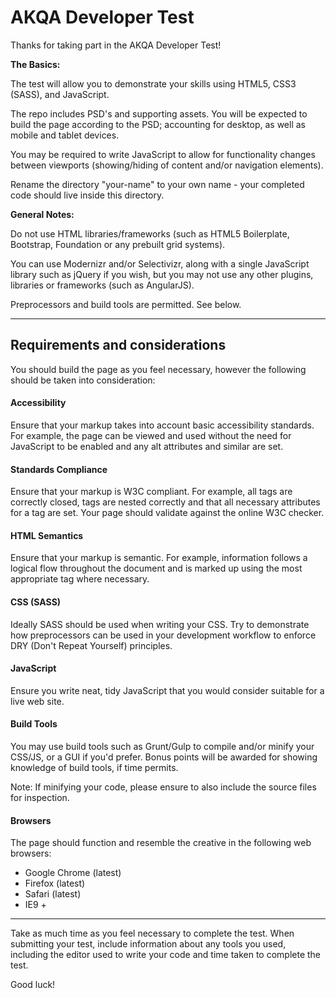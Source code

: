 AKQA Developer Test
===================

Thanks for taking part in the AKQA Developer Test!

**The Basics:**

The test will allow you to demonstrate your skills using HTML5, CSS3 (SASS), and JavaScript.

The repo includes PSD's and supporting assets. You will be expected to build the page according to the PSD; accounting for desktop, as well as mobile and tablet devices.

You may be required to write JavaScript to allow for functionality changes between viewports (showing/hiding of content and/or navigation elements).

Rename the directory "your-name" to your own name - your completed code should live inside this directory.

**General Notes:**

Do not use HTML libraries/frameworks (such as HTML5 Boilerplate, Bootstrap, Foundation or any prebuilt grid systems).

You can use Modernizr and/or Selectivizr, along with a single JavaScript library such as jQuery if you wish, but you may not use any other plugins, libraries or frameworks (such as AngularJS).

Preprocessors and build tools are permitted. See below.

----------

Requirements and considerations
-------

You should build the page as you feel necessary, however the following should be taken into consideration:

#### Accessibility

Ensure that your markup takes into account basic accessibility standards. For example, the page can be viewed and used without the need for JavaScript to be enabled and any alt attributes and similar are set.

####	Standards Compliance

Ensure that your markup is W3C compliant. For example, all tags are correctly closed, tags are nested correctly and that all necessary attributes for a tag are set. Your page should validate against the online W3C checker.

####	HTML Semantics

Ensure that your markup is semantic. For example, information follows a logical flow throughout the document and is marked up using the most appropriate tag where necessary.

####	CSS (SASS)

Ideally SASS should be used when writing your CSS. Try to demonstrate how preprocessors can be used in your development workflow to enforce DRY (Don't Repeat Yourself) principles.

####	JavaScript

Ensure you write neat, tidy JavaScript that you would consider suitable for a live web site.

####	Build Tools

You may use build tools such as Grunt/Gulp to compile and/or minify your CSS/JS, or a GUI if you'd prefer.
Bonus points will be awarded for showing knowledge of build tools, if time permits.

Note: If minifying your code, please ensure to also include the source files for inspection.

####	Browsers

The page should function and resemble the creative in the following web browsers:

*	Google Chrome (latest)
*	Firefox (latest)
*	Safari (latest)
*	IE9 +

----------

Take as much time as you feel necessary to complete the test. When submitting your test, include information about any tools you used, including the editor used to write your code and time taken to complete the test.

Good luck!
